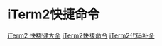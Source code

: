 <!--
 * @Author: tangdaoyong
 * @Date: 2020-12-28 17:55:01
 * @LastEditors: tangdaoyong
 * @LastEditTime: 2020-12-29 09:19:09
 * @Description: 快捷命令
-->
# iTerm2快捷命令

[iTerm2 快捷键大全](https://cnbin.github.io/blog/2015/06/20/iterm2-kuai-jie-jian-da-quan/)
[iTerm2快捷命令](https://www.cnblogs.com/presleyren/p/10863416.html)
[iTerm2代码补全](https://blog.csdn.net/chezhan1972/article/details/100720352)
